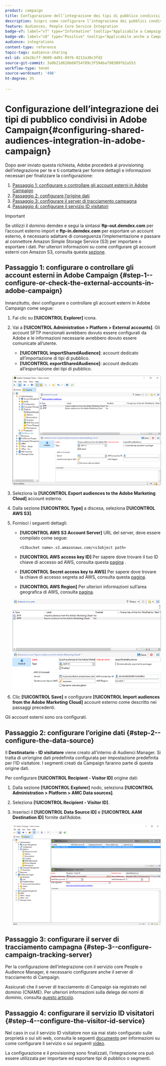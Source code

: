 ```yaml
---
product: campaign
title: Configurazione dell’integrazione dei tipi di pubblico condivisi in Adobe Campaign
description: Scopri come configurare l’integrazione dei pubblici condivisi
feature: Audiences, People Core Service Integration
badge-v7: label="v7" type="Informative" tooltip="Applicabile a Campaign Classic v7"
badge-v8: label="v8" type="Positive" tooltip="Applicabile anche a Campaign v8"
audience: integrations
content-type: reference
topic-tags: audience-sharing
exl-id: a3e26cff-9609-4d91-8976-9213a30c3fd2
source-git-commit: 3a9b21d626b60754789c3f594ba798309f62a553
workflow-type: tm+mt
source-wordcount: '496'
ht-degree: 3%

---
```


# Configurazione dell’integrazione dei tipi di pubblico condivisi in Adobe Campaign{#configuring-shared-audiences-integration-in-adobe-campaign}



Dopo aver inviato questa richiesta, Adobe procederà al provisioning dell’integrazione per te e ti contatterà per fornire dettagli e informazioni necessari per finalizzare la configurazione:

1. [Passaggio 1: configurare o controllare gli account esterni in Adobe Campaign](#step-1--configure-or-check-the-external-accounts-in-adobe-campaign)
1. [Passaggio 2: configurare l’origine dati](#step-2--configure-the-data-source)
1. [Passaggio 3: configurare il server di tracciamento campagna](#step-3--configure-campaign-tracking-server)
1. [Passaggio 4: configurare il servizio ID visitatori](#step-4--configure-the-visitor-id-service)

>[!IMPORTANT]
>
>Se utilizzi il dominio demdex e segui la sintassi **ftp-out.demdex.com** per l’account esterno import e **ftp-in.demdex.com** per esportare un account esterno, è necessario adattare di conseguenza l’implementazione e passare al connettore Amazon Simple Storage Service (S3) per importare o esportare i dati. Per ulteriori informazioni su come configurare gli account esterni con Amazon S3, consulta questa [sezione](../../integrations/using/configuring-shared-audiences-integration-in-adobe-campaign.md#step-1--configure-or-check-the-external-accounts-in-adobe-campaign).

## Passaggio 1: configurare o controllare gli account esterni in Adobe Campaign {#step-1--configure-or-check-the-external-accounts-in-adobe-campaign}

Innanzitutto, devi configurare o controllare gli account esterni in Adobe Campaign come segue:

1. Fai clic su **[!UICONTROL Explorer]** icona.
1. Vai a **[!UICONTROL Administration > Platform > External accounts]**. Gli account SFTP menzionati avrebbero dovuto essere configurati da Adobe e le informazioni necessarie avrebbero dovuto essere comunicate all’utente.

   * **[!UICONTROL importSharedAudience]**: account dedicato all’importazione di tipi di pubblico.
   * **[!UICONTROL exportSharedAudience]**: account dedicato all’esportazione dei tipi di pubblico.

   ![](assets/aam_config_1.png)

1. Seleziona la **[!UICONTROL Export audiences to the Adobe Marketing Cloud]** account esterno.

1. Dalla sezione **[!UICONTROL Type]** a discesa, seleziona **[!UICONTROL AWS S3]**.

1. Fornisci i seguenti dettagli:

   * **[!UICONTROL AWS S3 Account Server]**
URL del server, deve essere compilato come segue:

     ```
     <S3bucket name>.s3.amazonaws.com/<s3object path>
     ```

   * **[!UICONTROL AWS access key ID]**
Per sapere dove trovare il tuo ID chiave di accesso ad AWS, consulta questa [pagina](https://docs.aws.amazon.com/general/latest/gr/aws-sec-cred-types.html#access-keys-and-secret-access-keys) .

   * **[!UICONTROL Secret access key to AWS]**
Per sapere dove trovare la chiave di accesso segreta ad AWS, consulta questa [pagina](https://aws.amazon.com/fr/blogs/security/wheres-my-secret-access-key/).

   * **[!UICONTROL AWS Region]**
Per ulteriori informazioni sull’area geografica di AWS, consulta [pagina](https://aws.amazon.com/about-aws/global-infrastructure/regions_az/).

   ![](assets/aam_config_2.png)

1. Clic **[!UICONTROL Save]** e configurare **[!UICONTROL Import audiences from the Adobe Marketing Cloud]** account esterno come descritto nei passaggi precedenti.

Gli account esterni sono ora configurati.

## Passaggio 2: configurare l’origine dati {#step-2--configure-the-data-source}

Il **Destinatario - ID visitatore** viene creato all’interno di Audienci Manager. Si tratta di un’origine dati predefinita configurata per impostazione predefinita per l’ID visitatore. I segmenti creati da Campaign faranno parte di questa origine dati.

Per configurare **[!UICONTROL Recipient - Visitor ID]** origine dati:

1. Dalla sezione **[!UICONTROL Explorer]** nodo, seleziona **[!UICONTROL Administration > Platform > AMC Data sources]**.
1. Seleziona **[!UICONTROL Recipient - Visitor ID]**.
1. Inserisci il **[!UICONTROL Data Source ID]** e **[!UICONTROL AAM Destination ID]** fornite dall’Adobe.

   ![](assets/aam_config_3.png)

## Passaggio 3: configurare il server di tracciamento campagna {#step-3--configure-campaign-tracking-server}

Per la configurazione dell’integrazione con il servizio core People o Audience Manager, è necessario configurare anche il server di tracciamento di Campaign.

Assicurati che il server di tracciamento di Campaign sia registrato nel dominio (CNAME). Per ulteriori informazioni sulla delega dei nomi di dominio, consulta [questo articolo](https://experienceleague.adobe.com/docs/control-panel/using/subdomains-and-certificates/setting-up-new-subdomain.html?lang=it).

## Passaggio 4: configurare il servizio ID visitatori {#step-4--configure-the-visitor-id-service}

Nel caso in cui il servizio ID visitatore non sia mai stato configurato sulle proprietà o sui siti web, consulta le seguenti [documento](https://experienceleague.adobe.com/docs/id-service/using/implementation/setup-aam-analytics.html) per informazioni su come configurare il servizio o sui seguenti [video](https://helpx.adobe.com/it/marketing-cloud/how-to/email-marketing.html#step-two).

La configurazione e il provisioning sono finalizzati, l’integrazione ora può essere utilizzata per importare ed esportare tipi di pubblico o segmenti.
